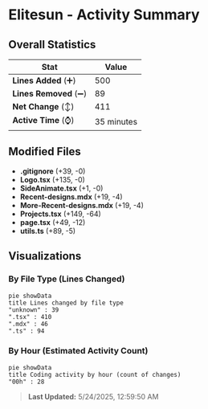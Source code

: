 # Elitesun - Activity Summary 

## Overall Statistics

| Stat                   | Value                                                             |
| ---------------------- | ----------------------------------------------------------------- |
| **Lines Added** (➕)   | 500                                          |
| **Lines Removed** (➖) | 89                                        |
| **Net Change** (↕)    | 411                |
| **Active Time** (⌚)   | 35 minutes |


## Modified Files
- **.gitignore** (+39, -0)
- **Logo.tsx** (+135, -0)
- **SideAnimate.tsx** (+1, -0)
- **Recent-designs.mdx** (+19, -4)
- **More-Recent-designs.mdx** (+19, -4)
- **Projects.tsx** (+149, -64)
- **page.tsx** (+49, -12)
- **utils.ts** (+89, -5)

## Visualizations

### By File Type (Lines Changed)

```mermaid
pie showData
title Lines changed by file type
"unknown" : 39
".tsx" : 410
".mdx" : 46
".ts" : 94
```

### By Hour (Estimated Activity Count)

```mermaid
pie showData
title Coding activity by hour (count of changes)
"00h" : 28
```


> **Last Updated:** 5/24/2025, 12:59:50 AM